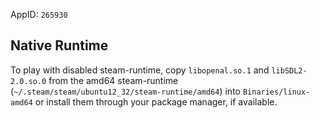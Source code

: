 AppID: `265930`

Native Runtime
--------------
To play with disabled steam-runtime, copy `libopenal.so.1` and `libSDL2-2.0.so.0` from
the amd64 steam-runtime (`~/.steam/steam/ubuntu12_32/steam-runtime/amd64`)
into `Binaries/linux-amd64` or install them through your package manager, if available.
